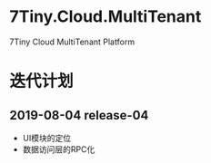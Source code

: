 # 7Tiny.Cloud.MultiTenant
7Tiny Cloud MultiTenant Platform


# 迭代计划
## 2019-08-04 release-04
- UI模块的定位
- 数据访问层的RPC化